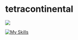 # tetracontinental
 
![](https://github-readme-stats.vercel.app/api/top-langs?username=tetracontinental&show_icons=true&locale=en&layout=compact)


[![My Skills](https://skillicons.dev/icons?i=css,discord,docker,html,django,nginx,py,raspberrypi,react,tensorflow,vue&perline=3)](https://skillicons.dev)

